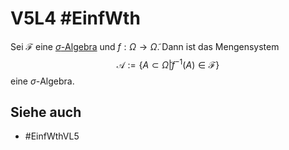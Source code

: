 # V5L4 #EinfWth
Sei $\mathscr{F}$ eine [$\sigma$-Algebra](Einf.%20Wtheo/Definitions/sigma-Algebra.md) und $f:\Omega\to\tilde{\Omega}$. Dann ist das Mengensystem
$$\mathscr{A}:=\{A\subset\tilde{\Omega}|f^{-1}(A)\in\mathscr{F}\}$$
eine $\sigma$-Algebra.
## Siehe auch
- #EinfWthVL5